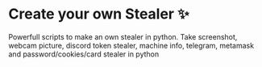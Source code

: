 # Create your own Stealer ✨
Powerfull scripts to make an own stealer in python. Take screenshot, webcam picture, discord token stealer, machine info, telegram, metamask and password/cookies/card stealer in python
